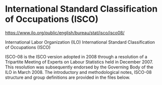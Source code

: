 # International Standard Classification of Occupations (ISCO)

https://www.ilo.org/public/english/bureau/stat/isco/isco08/
 
International Labor Organization (ILO) International Standard Classification of Occupations (ISCO) 

ISCO-08 is the ISCO version adopted in 2008 through a resolution of a Tripartite Meeting of Experts on Labour Statistics held in December 2007. This resolution was subsequently endorsed by the Governing Body of the ILO in March 2008. The introductory and methodological notes, ISCO-08 structure and group definitions are provided in the files below.
